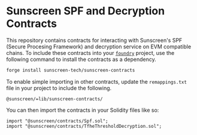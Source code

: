 # Sunscreen SPF and Decryption Contracts

This repository contains contracts for interacting with Sunscreen's SPF (Secure Procesing Framework) and decryption service on EVM compatible chains. To include these contracts into your [`foundry`](https://getfoundry.sh/) project, use the following command to install the contracts as a dependency.

```bash
forge install sunscreen-tech/sunscreen-contracts
```

To enable simple importing in other contracts, update the `remappings.txt` file in your project to include the following.

```
@sunscreen/=lib/sunscreen-contracts/
```

You can then import the contracts in your Solidity files like so:

```solidity
import "@sunscreen/contracts/Spf.sol";
import "@sunscreen/contracts/TfheThresholdDecryption.sol";
```
